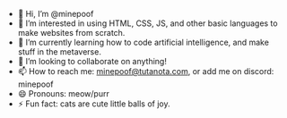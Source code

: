 - 👋 Hi, I’m @minepoof
- 👀 I’m interested in using HTML, CSS, JS, and other basic languages to make websites from scratch.
- 🌱 I’m currently learning how to code artificial intelligence, and make stuff in the metaverse.
- 💞️ I’m looking to collaborate on anything!
- 📫 How to reach me: minepoof@tutanota.com, or add me on discord: minepoof
- 😄 Pronouns: meow/purr
- ⚡ Fun fact: cats are cute little balls of joy.

<!---
minepoof/minepoof is a ✨ special ✨ repository because its `README.md` (this file) appears on your GitHub profile.
You can click the Preview link to take a look at your changes.
--->
